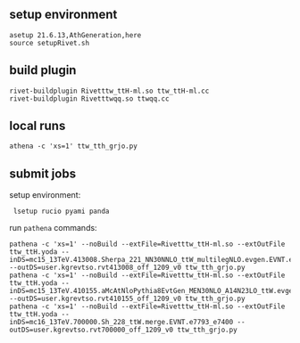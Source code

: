 ## setup environment

```
asetup 21.6.13,AthGeneration,here
source setupRivet.sh
```

## build plugin

```
rivet-buildplugin Rivetttw_ttH-ml.so ttw_ttH-ml.cc
rivet-buildplugin Rivetttwqq.so ttwqq.cc
```

## local runs

```
athena -c 'xs=1' ttw_tth_grjo.py
```

## submit jobs
setup environment: 
```
 lsetup rucio pyami panda
```

run ```pathena``` commands:
```
pathena -c 'xs=1' --noBuild --extFile=Rivetttw_ttH-ml.so --extOutFile ttw_ttH.yoda --inDS=mc15_13TeV.413008.Sherpa_221_NN30NNLO_ttW_multilegNLO.evgen.EVNT.e7286 --outDS=user.kgrevtso.rvt413008_off_1209_v0 ttw_tth_grjo.py 
pathena -c 'xs=1' --noBuild --extFile=Rivetttw_ttH-ml.so --extOutFile ttw_ttH.yoda --inDS=mc15_13TeV.410155.aMcAtNloPythia8EvtGen_MEN30NLO_A14N23LO_ttW.evgen.EVNT.e5070 --outDS=user.kgrevtso.rvt410155_off_1209_v0 ttw_tth_grjo.py
pathena -c 'xs=1' --noBuild --extFile=Rivetttw_ttH-ml.so --extOutFile ttw_ttH.yoda --inDS=mc16_13TeV.700000.Sh_228_ttW.merge.EVNT.e7793_e7400 --outDS=user.kgrevtso.rvt700000_off_1209_v0 ttw_tth_grjo.py
```
